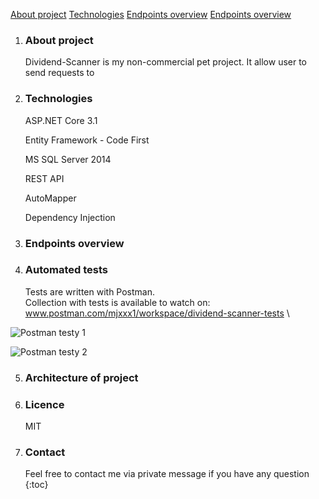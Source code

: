 [About project](http://github.com/mjxxx1/Dividend-Scanner/blob/master/README.md#about-project)
[Technologies](http://github.com/mjxxx1/Dividend-Scanner/blob/master/README.md#technologies)
[Endpoints overview](http://github.com/mjxxx1/Dividend-Scanner/blob/master/README.md#endpoints-overview)
[Endpoints overview](http://github.com/mjxxx1/Dividend-Scanner/blob/master/README.md#contact)

1. ### About project

   Dividend-Scanner is my non-commercial pet project. It allow user to send requests to 

2. ### Technologies

   ASP.NET Core 3.1

   Entity Framework - Code First

   MS SQL Server 2014

   REST API

   AutoMapper

   Dependency Injection

3. ### Endpoints overview

4. ### Automated tests

   Tests are written with Postman.\
   Collection with tests is available to watch on:\
   www.postman.com/mjxxx1/workspace/dividend-scanner-tests \
   
![Postman testy 1](https://user-images.githubusercontent.com/50848713/133991617-976702dd-6482-40e6-8a99-6cc09ae1ff54.png)

![Postman testy 2](https://user-images.githubusercontent.com/50848713/133991639-c551c2a6-d4c5-41f2-b677-a4c6410d7ea4.png)



5. ### Architecture of project

6. ### Licence

   MIT

7. ### Contact

   Feel free to contact me via private message if you have any question
   {:toc}

